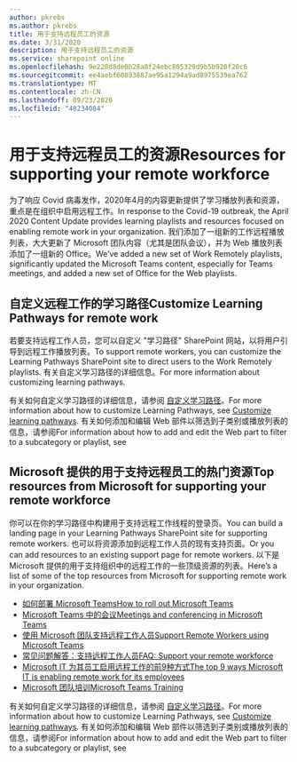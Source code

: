 ```yaml
---
author: pkrebs
ms.author: pkrebs
title: 用于支持远程员工的资源
ms.date: 3/31/2020
description: 用于支持远程员工的资源
ms.service: sharepoint online
ms.openlocfilehash: 9e228d8de0b28a8f24ebc805329d9b5b920f20c6
ms.sourcegitcommit: ee4aebf60893887ae95a1294a9ad8975539ea762
ms.translationtype: MT
ms.contentlocale: zh-CN
ms.lasthandoff: 09/23/2020
ms.locfileid: "48234084"
---
```

# <a name="resources-for-supporting-your-remote-workforce"></a><span data-ttu-id="73af2-103">用于支持远程员工的资源</span><span class="sxs-lookup"><span data-stu-id="73af2-103">Resources for supporting your remote workforce</span></span>
<span data-ttu-id="73af2-104">为了响应 Covid 病毒发作，2020年4月的内容更新提供了学习播放列表和资源，重点是在组织中启用远程工作。</span><span class="sxs-lookup"><span data-stu-id="73af2-104">In response to the Covid-19 outbreak, the April 2020 Content Update provides learning playlists and resources focused on enabling remote work in your organization.</span></span> <span data-ttu-id="73af2-105">我们添加了一组新的工作远程播放列表，大大更新了 Microsoft 团队内容（尤其是团队会议），并为 Web 播放列表添加了一组新的 Office。</span><span class="sxs-lookup"><span data-stu-id="73af2-105">We’ve added a new set of Work Remotely playlists, significantly updated the Microsoft Teams content, especially for Teams meetings, and added a new set of Office for the Web playlists.</span></span> 

## <a name="customize-learning-pathways-for-remote-work"></a><span data-ttu-id="73af2-106">自定义远程工作的学习路径</span><span class="sxs-lookup"><span data-stu-id="73af2-106">Customize Learning Pathways for remote work</span></span>
<span data-ttu-id="73af2-107">若要支持远程工作人员，您可以自定义 "学习路径" SharePoint 网站，以将用户引导到远程工作播放列表。</span><span class="sxs-lookup"><span data-stu-id="73af2-107">To support remote workers, you can customize the Learning Pathways SharePoint site to direct users to the Work Remotely playlists.</span></span> <span data-ttu-id="73af2-108">有关自定义学习路径的详细信息。</span><span class="sxs-lookup"><span data-stu-id="73af2-108">For more information about customizing learning pathways.</span></span>

<span data-ttu-id="73af2-109">有关如何自定义学习路径的详细信息，请参阅 [自定义学习路径](custom_overview.md)。</span><span class="sxs-lookup"><span data-stu-id="73af2-109">For more information about how to customize Learning Pathways, see [Customize learning pathways](custom_overview.md).</span></span> <span data-ttu-id="73af2-110">有关如何添加和编辑 Web 部件以筛选到子类别或播放列表的信息，请参阅</span><span class="sxs-lookup"><span data-stu-id="73af2-110">For information about how to add and edit the Web part to filter to a subcategory or playlist, see</span></span> 

## <a name="top-resources-from-microsoft-for-supporting-your-remote-workforce"></a><span data-ttu-id="73af2-111">Microsoft 提供的用于支持远程员工的热门资源</span><span class="sxs-lookup"><span data-stu-id="73af2-111">Top resources from Microsoft for supporting your remote workforce</span></span>
<span data-ttu-id="73af2-112">你可以在你的学习路径中构建用于支持远程工作线程的登录页。</span><span class="sxs-lookup"><span data-stu-id="73af2-112">You can build a landing page in your Learning Pathways SharePoint site for supporting remote workers.</span></span> <span data-ttu-id="73af2-113">也可以将资源添加到远程工作人员的现有支持页面。</span><span class="sxs-lookup"><span data-stu-id="73af2-113">Or you can add resources to an existing support page for remote workers.</span></span> <span data-ttu-id="73af2-114">以下是 Microsoft 提供的用于支持组织中的远程工作的一些顶级资源的列表。</span><span class="sxs-lookup"><span data-stu-id="73af2-114">Here’s a list of some of the top resources from Microsoft for supporting remote work in your organization.</span></span> 
- [<span data-ttu-id="73af2-115">如何部署 Microsoft Teams</span><span class="sxs-lookup"><span data-stu-id="73af2-115">How to roll out Microsoft Teams</span></span>](https://docs.microsoft.com/microsoftteams/how-to-roll-out-teams)
- [<span data-ttu-id="73af2-116">Microsoft Teams 中的会议</span><span class="sxs-lookup"><span data-stu-id="73af2-116">Meetings and conferencing in Microsoft Teams</span></span>](https://docs.microsoft.com/microsoftteams/deploy-meetings-microsoft-teams-landing-page)
- [<span data-ttu-id="73af2-117">使用 Microsoft 团队支持远程工作人员</span><span class="sxs-lookup"><span data-stu-id="73af2-117">Support Remote Workers using Microsoft Teams</span></span>](https://docs.microsoft.com/microsoftteams/support-remote-work-with-teams)
- [<span data-ttu-id="73af2-118">常见问题解答：支持远程工作人员</span><span class="sxs-lookup"><span data-stu-id="73af2-118">FAQ: Support your remote workforce</span></span>](https://docs.microsoft.com/microsoftteams/faq-support-remote-workforce)
- [<span data-ttu-id="73af2-119">Microsoft IT 为其员工启用远程工作的前9种方式</span><span class="sxs-lookup"><span data-stu-id="73af2-119">The top 9 ways Microsoft IT is enabling remote work for its employees</span></span>](https://www.microsoft.com/microsoft-365/blog/2020/03/12/top-9-ways-microsoft-it-enabling-remote-work-employees/)
- [<span data-ttu-id="73af2-120">Microsoft 团队培训</span><span class="sxs-lookup"><span data-stu-id="73af2-120">Microsoft Teams Training</span></span>](https://docs.microsoft.com/microsoftteams/training-microsoft-teams-landing-page)


<span data-ttu-id="73af2-121">有关如何自定义学习路径的详细信息，请参阅 [自定义学习路径](custom_overview.md)。</span><span class="sxs-lookup"><span data-stu-id="73af2-121">For more information about how to customize Learning Pathways, see [Customize learning pathways](custom_overview.md).</span></span> <span data-ttu-id="73af2-122">有关如何添加和编辑 Web 部件以筛选到子类别或播放列表的信息，请参阅</span><span class="sxs-lookup"><span data-stu-id="73af2-122">For information about how to add and edit the Web part to filter to a subcategory or playlist, see</span></span> 


 
